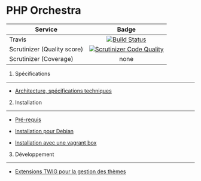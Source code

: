 PHP Orchestra
=============

| Service       | Badge         |
| ------------- |:-------------:|
| Travis | [![Build Status](https://magnum.travis-ci.com/itkg/phporchestra.svg?token=zUmkkzeKcfEj4VpHHRaZ&branch=php-orchestra-1.0)](https://magnum.travis-ci.com/itkg/phporchestra) |
| Scrutinizer (Quality score) | [![Scrutinizer Code Quality](https://scrutinizer-ci.com/g/itkg/phporchestra/badges/quality-score.png?b=php-orchestra-1.0&s=d8f9f998c44b7d749a9b81c50f25c80384cf406f)](https://scrutinizer-ci.com/g/itkg/phporchestra/?branch=php-orchestra-1.0) |
| Scrutinizer (Coverage) | none |


1. Spécifications
-----------------

* [Architecture, spécifications techniques](doc/dev/architecture.md)

2. Installation
---------------

* [Pré-requis](doc/requirements.md)

* [Installation pour Debian](doc/debian-install.md)

* [Installation avec une vagrant box](doc/install.md)

3. Développement
----------------

* [Extensions TWIG pour la gestion des thèmes](doc/twig-extensions.md)
